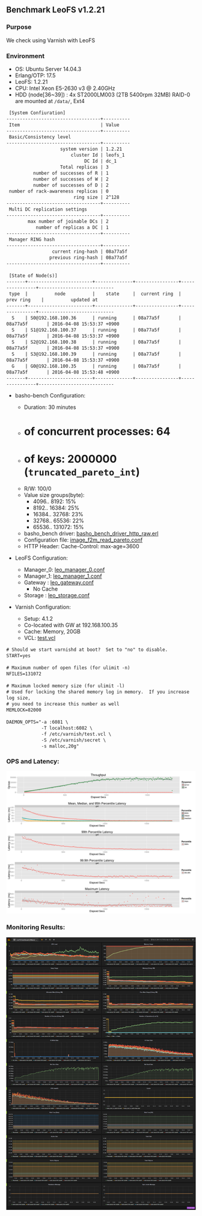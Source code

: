 ## Benchmark LeoFS v1.2.21

### Purpose
We check using Varnish with LeoFS

### Environment

* OS: Ubuntu Server 14.04.3
* Erlang/OTP: 17.5
* LeoFS: 1.2.21
* CPU: Intel Xeon E5-2630 v3 @ 2.40GHz
* HDD (node[36~39]) : 4x ST2000LM003 (2TB 5400rpm 32MB) RAID-0 are mounted at `/data/`, Ext4

```
 [System Confiuration]
-----------------------------------+----------
 Item                              | Value    
-----------------------------------+----------
 Basic/Consistency level
-----------------------------------+----------
                    system version | 1.2.21
                        cluster Id | leofs_1
                             DC Id | dc_1
                    Total replicas | 3
          number of successes of R | 1
          number of successes of W | 2
          number of successes of D | 2
 number of rack-awareness replicas | 0
                         ring size | 2^128
-----------------------------------+----------
 Multi DC replication settings
-----------------------------------+----------
        max number of joinable DCs | 2
           number of replicas a DC | 1
-----------------------------------+----------
 Manager RING hash
-----------------------------------+----------
                 current ring-hash | 08a77a5f
                previous ring-hash | 08a77a5f
-----------------------------------+----------

 [State of Node(s)]
-------+------------------------+--------------+----------------+----------------+----------------------------
 type  |          node          |    state     |  current ring  |   prev ring    |          updated at         
-------+------------------------+--------------+----------------+----------------+----------------------------
  S    | S0@192.168.100.36      | running      | 08a77a5f       | 08a77a5f       | 2016-04-08 15:53:37 +0900
  S    | S1@192.168.100.37      | running      | 08a77a5f       | 08a77a5f       | 2016-04-08 15:53:37 +0900
  S    | S2@192.168.100.38      | running      | 08a77a5f       | 08a77a5f       | 2016-04-08 15:53:37 +0900
  S    | S3@192.168.100.39      | running      | 08a77a5f       | 08a77a5f       | 2016-04-08 15:53:37 +0900
  G    | G0@192.168.100.35      | running      | 08a77a5f       | 08a77a5f       | 2016-04-08 15:53:48 +0900
-------+------------------------+--------------+----------------+----------------+----------------------------

```

* basho-bench Configuration:
    * Duration: 30 minutes
    * # of concurrent processes: 64
    * # of keys: 2000000 (`truncated_pareto_int`)
    * R/W: 100/0
    * Value size groups(byte):
        *    4096..   8192: 15%
        *    8192..  16384: 25%
        *   16384..  32768: 23%
        *   32768..  65536: 22%
        *   65536.. 131072: 15%
    * basho_bench driver: [basho_bench_driver_http_raw.erl](https://github.com/leo-project/basho_bench/blob/master/src/basho_bench_driver_http_raw.erl)
    * Configuration file: [image_f2m_read_pareto.conf](image_f2m_read_pareto.conf)
    * HTTP Header: Cache-Control: max-age=3600

* LeoFS Configuration:
    * Manager_0: [leo_manager_0.conf](conf/leo_manager_0.conf)
    * Manager_1: [leo_manager_1.conf](conf/leo_manager_1.conf)
    * Gateway  : [leo_gateway.conf](conf/leo_gateway_0.conf)
      * No Cache
    * Storage  : [leo_storage.conf](conf/leo_storage_0.conf)

* Varnish Configuration:
    * Setup: 4.1.2
    * Co-located with GW at 192.168.100.35
    * Cache: Memory, 20GB
    * VCL: [test.vcl](test.vcl)
```
# Should we start varnishd at boot?  Set to "no" to disable.
START=yes

# Maximum number of open files (for ulimit -n)
NFILES=131072

# Maximum locked memory size (for ulimit -l)
# Used for locking the shared memory log in memory.  If you increase log size,
# you need to increase this number as well
MEMLOCK=82000

DAEMON_OPTS="-a :6081 \
             -T localhost:6082 \
             -f /etc/varnish/test.vcl \
             -S /etc/varnish/secret \
             -s malloc,20g"
```

### OPS and Latency:

![ops-latency](summary.png)

### Monitoring Results:

![monitoring-results](grafana.png)
